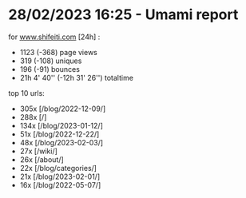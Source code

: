 # 28/02/2023 16:25 - Umami report
for www.shifeiti.com [24h] :

 - 1123 (-368) page views
 - 319 (-108) uniques
 - 196 (-91) bounces
 - 21h 4' 40'' (-12h 31' 26'') totaltime


top 10 urls:
 - 305x [/blog/2022-12-09/]
 - 288x [/]
 - 134x [/blog/2023-01-12/]
 - 51x [/blog/2022-12-22/]
 - 48x [/blog/2023-02-03/]
 - 27x [/wiki/]
 - 26x [/about/]
 - 22x [/blog/categories/]
 - 21x [/blog/2023-02-01/]
 - 16x [/blog/2022-05-07/]


